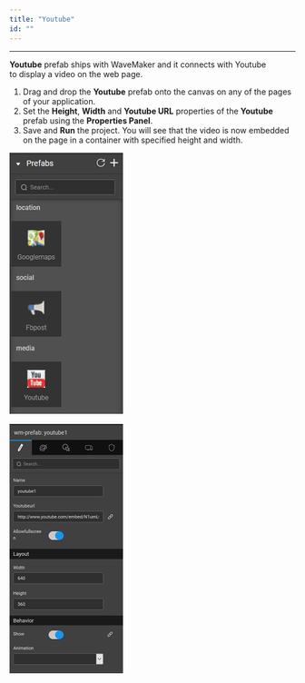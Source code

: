 ```yaml
---
title: "Youtube"
id: ""
---
```

---

**Youtube** prefab ships with WaveMaker and it connects with Youtube to display a video on the web page.

1. Drag and drop the **Youtube** prefab onto the canvas on any of the pages of your application.
2. Set the **Height**, **Width** and **Youtube URL** properties of the **Youtube** prefab using the **Properties Panel**.
3. Save and **Run** the project. You will see that the video is now embedded on the page in a container with specified height and width.

[![](/learn/assets/prefab.png)](/learn/assets/prefab.png) 

[![](/learn/assets/youtube_props.png)](/learn/assets/youtube_props.png)

